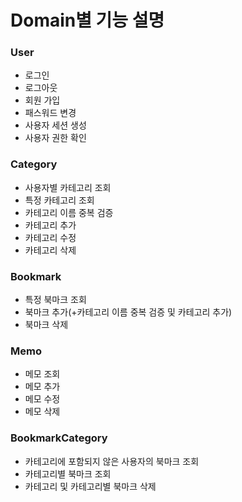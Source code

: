 # Domain별 기능 설명

### User
- 로그인
- 로그아웃
- 회원 가입
- 패스워드 변경
- 사용자 세션 생성
- 사용자 권한 확인


### Category
- 사용자별 카테고리 조회
- 특정 카테고리 조회
- 카테고리 이름 중복 검증
- 카테고리 추가
- 카테고리 수정
- 카테고리 삭제


### Bookmark
- 특정 북마크 조회
- 북마크 추가(+카테고리 이름 중복 검증 및 카테고리 추가)
- 북마크 삭제


### Memo
- 메모 조회
- 메모 추가
- 메모 수정
- 메모 삭제


### BookmarkCategory
- 카테고리에 포함되지 않은 사용자의 북마크 조회
- 카테고리별 북마크 조회
- 카테고리 및 카테고리별 북마크 삭제